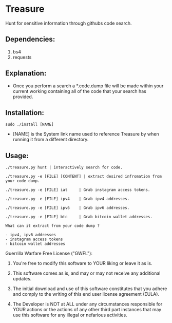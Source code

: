 # Treasure
Hunt for sensitive information through githubs code search.

Dependencies:
-------------
1. bs4
2. requests

Explanation:
------------
- Once you perform a search a *.code.dump file will be made within your current working containing all of the code that your search has provided.

Installation:
-------------
    sudo ./install [NAME]
- [NAME] is the System link name used to reference Treasure by when running it from a different directory.

Usage:
------

    ./treasure.py hunt | interactively search for code.

    ./treasure.py -e [FILE] [CONTENT] | extract desired infromation from your code dump.

    ./treasure.py -e [FILE] iat     | Grab instagram access tokens.

    ./treasure.py -e [FILE] ipv4    | Grab ipv4 addresses.

    ./treasure.py -e [FILE] ipv6    | Grab ipv6 addresses.

    ./treasure.py -e [FILE] btc     | Grab bitcoin wallet addresses.

    What can it extract from your code dump ?

    - ipv4, ipv6 addresses
    - instagram access tokens
    - bitcoin wallet addresses

Guerrilla Warfare Free License ("GWFL"):

1. You're free to modify this software to YOUR liking or leave it as is.

2. This software comes as is, and may or may not receive any additional updates.

3. The initial download and use of this software constitutes that you adhere and comply to the writing of this end user license agreement (EULA).

4. The Developer is NOT at ALL under any circumstances responsible for YOUR actions or the actions of any other third part instances that may use this software for any illegal or nefarious activities.

